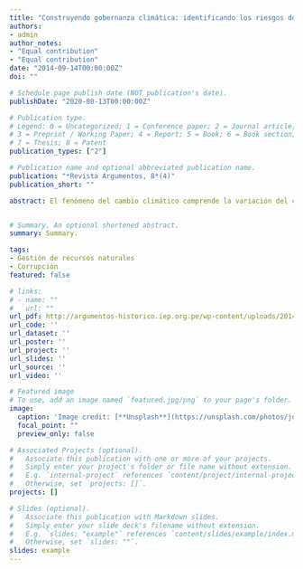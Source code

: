 ```yaml
---
title: "Construyendo gobernanza climática: identificando los riesgos de corrupción en la gestión de recursos naturales"
authors:
- admin
author_notes:
- "Equal contribution"
- "Equal contribution"
date: "2014-09-14T00:00:00Z"
doi: ""

# Schedule page publish date (NOT publication's date).
publishDate: "2020-08-13T00:00:00Z"

# Publication type.
# Legend: 0 = Uncategorized; 1 = Conference paper; 2 = Journal article;
# 3 = Preprint / Working Paper; 4 = Report; 5 = Book; 6 = Book section;
# 7 = Thesis; 8 = Patent
publication_types: ["2"]

# Publication name and optional abbreviated publication name.
publication: "*Revista Argumentos, 8*(4)"
publication_short: ""

abstract: El fenómeno del cambio climático comprende la variación del clima que es atribuible, de manera directa o indirecta, a actividades humanas, las cuales alteran la composición de la atmósfera que se refleja en la variación del clima a lo largo del tiempo (ONU 2002: 3). Desde el ámbito internacional, diversos organismos han remarcado la necesidad de generar medidas desde el Estado para resolver este problema que se plantea como interés público. Así, desde 1992 la Convención Marco de las Naciones Unidas sobre el Cambio Climático, insta a los estados integrantes, que reúne a casi la totalidad de los países del mundo, a tomar medidas a fin de prever, prevenir y reducir al mínimo las causas del cambio climático y sus efectos. Uno de los objetivos a alcanzar es garantizar la sostenibilidad del medio ambiente, para lo cual se requiere la construcción de un marco institucional para la gestión sostenible de los recursos naturales (biomasa, bosques, océanos y ecosistemas terrestres), la reducción de la contaminación y emisión de gases, y la defensa de los derechos de las comunidades afectadas por los proyectos de las empresas extractivas. En esta línea, en el caso peruano, en los últimos años, se han desarrollado una serie de iniciativas legales e institucionales, que permitirán optimizar la toma de decisiones en materia de adaptación al cambio climático. Sin embargo, para la exitosa implementación de tales políticas públicas se requiere un marco institucional estable y una gestión pública eficiente. En este contexto uno de los riesgos más grandes que posee el desarrollo exitoso de políticas públicas en esta materia es la corrupción. Dicho fenómeno se manifiesta debido a que el desarrollo de políticas para la adaptación del cambio climático y la mitigación de sus efectos, comprende una transformación de la forma en que se desarrollan las actividades económicas en nuestra sociedad, específicamente en el uno de los aspectos más relevantes, la gestión de recursos naturales. En el presente artículo se brinda un acercamiento a la identificación de riesgos de corrupción, a fin de asegurar el fomento de una gestión sostenible de los recursos naturales y la construcción de un sistema de gobernanza climática. Así también, se analizarán las características de los países en materia de gobernanza de recursos naturales y cómo se pueden proponer iniciativas que reduzcan los riesgos de corrupción en este campo.


# Summary. An optional shortened abstract.
summary: Summary.

tags:
- Gestión de recursos naturales
- Corrupción
featured: false

# links:
# - name: ""
#   url: ""
url_pdf: http://argumentos-historico.iep.org.pe/wp-content/uploads/2014/11/chiroque_setiembre2014.pdf
url_code: ''
url_dataset: ''
url_poster: ''
url_project: ''
url_slides: ''
url_source: ''
url_video: ''

# Featured image
# To use, add an image named `featured.jpg/png` to your page's folder. 
image:
  caption: 'Image credit: [**Unsplash**](https://unsplash.com/photos/jdD8gXaTZsc)'
  focal_point: ""
  preview_only: false

# Associated Projects (optional).
#   Associate this publication with one or more of your projects.
#   Simply enter your project's folder or file name without extension.
#   E.g. `internal-project` references `content/project/internal-project/index.md`.
#   Otherwise, set `projects: []`.
projects: []

# Slides (optional).
#   Associate this publication with Markdown slides.
#   Simply enter your slide deck's filename without extension.
#   E.g. `slides: "example"` references `content/slides/example/index.md`.
#   Otherwise, set `slides: ""`.
slides: example
---
```


